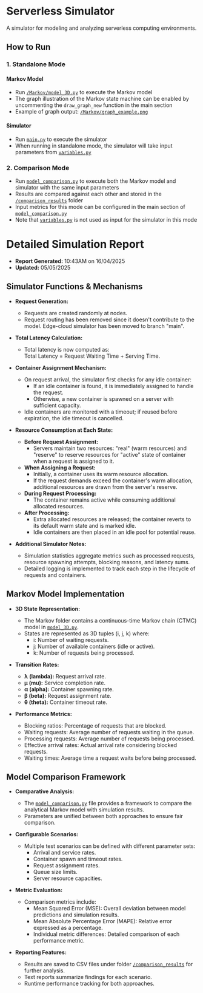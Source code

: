 # Serverless Simulator

A simulator for modeling and analyzing serverless computing environments.

## How to Run

### 1. Standalone Mode

#### Markov Model
- Run [`/Markov/model_3D.py`](/Markov/model_3D.py) to execute the Markov model
- The graph illustration of the Markov state machine can be enabled by uncommenting the `draw_graph_new` function in the main section
- Example of graph output: [`/Markov/graph_example.png`](/Markov/graph_example.png)

#### Simulator
- Run [`main.py`](main.py) to execute the simulator
- When running in standalone mode, the simulator will take input parameters from [`variables.py`](variables.py)

### 2. Comparison Mode
- Run [`model_comparison.py`](model_comparison.py) to execute both the Markov model and simulator with the same input parameters
- Results are compared against each other and stored in the [`/comparison_results`](/comparison_results) folder
- Input metrics for this mode can be configured in the main section of [`model_comparison.py`](model_comparison.py)
- Note that [`variables.py`](variables.py) is not used as input for the simulator in this mode

# Detailed Simulation Report

- **Report Generated:** 10:43AM on 16/04/2025
- **Updated:** 05/05/2025

## Simulator Functions & Mechanisms

- **Request Generation:**
  - Requests are created randomly at nodes.
  - Request routing has been removed since it doesn't contribute to the model. Edge-cloud simulator has been moved to branch "main".

- **Total Latency Calculation:**
  - Total latency is now computed as:  
    Total Latency = Request Waiting Time + Serving Time.

- **Container Assignment Mechanism:**
  - On request arrival, the simulator first checks for any idle container:
    - If an idle container is found, it is immediately assigned to handle the request.
    - Otherwise, a new container is spawned on a server with sufficient capacity.
  - Idle containers are monitored with a timeout; if reused before expiration, the idle timeout is cancelled.

- **Resource Consumption at Each State:**
  - **Before Request Assignment:**
    - Servers maintain two resources: "real" (warm resources) and "reserve" to reserve resources for "active" state of container when a request is assigned to it.
  - **When Assigning a Request:**
    - Initially, a container uses its warm resource allocation.
    - If the request demands exceed the container's warm allocation, additional resources are drawn from the server's reserve.
  - **During Request Processing:**
    - The container remains active while consuming additional allocated resources.
  - **After Processing:**
    - Extra allocated resources are released; the container reverts to its default warm state and is marked idle.
    - Idle containers are then placed in an idle pool for potential reuse.

- **Additional Simulator Notes:**
  - Simulation statistics aggregate metrics such as processed requests, resource spawning attempts, blocking reasons, and latency sums.
  - Detailed logging is implemented to track each step in the lifecycle of requests and containers.

## Markov Model Implementation

- **3D State Representation:**
  - The Markov folder contains a continuous-time Markov chain (CTMC) model in [`model_3D.py`](/Markov/model_3D.py).
  - States are represented as 3D tuples (i, j, k) where:
    - i: Number of waiting requests.
    - j: Number of available containers (idle or active).
    - k: Number of requests being processed.
  
- **Transition Rates:**
  - **λ (lambda):** Request arrival rate.
  - **μ (mu):** Service completion rate.
  - **α (alpha):** Container spawning rate.
  - **β (beta):** Request assignment rate.
  - **θ (theta):** Container timeout rate.

- **Performance Metrics:**
  - Blocking ratios: Percentage of requests that are blocked.
  - Waiting requests: Average number of requests waiting in the queue.
  - Processing requests: Average number of requests being processed.
  - Effective arrival rates: Actual arrival rate considering blocked requests.
  - Waiting times: Average time a request waits before being processed.

## Model Comparison Framework

- **Comparative Analysis:**
  - The [`model_comparison.py`](model_comparison.py) file provides a framework to compare the analytical Markov model with simulation results.
  - Parameters are unified between both approaches to ensure fair comparison.
  
- **Configurable Scenarios:**
  - Multiple test scenarios can be defined with different parameter sets:
    - Arrival and service rates.
    - Container spawn and timeout rates.
    - Request assignment rates.
    - Queue size limits.
    - Server resource capacities.

- **Metric Evaluation:**
  - Comparison metrics include:
    - Mean Squared Error (MSE): Overall deviation between model predictions and simulation results.
    - Mean Absolute Percentage Error (MAPE): Relative error expressed as a percentage.
    - Individual metric differences: Detailed comparison of each performance metric.

- **Reporting Features:**
  - Results are saved to CSV files under folder [`/comparison_results`](/comparison_results) for further analysis.
  - Text reports summarize findings for each scenario.
  - Runtime performance tracking for both approaches.
